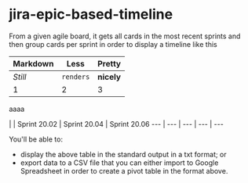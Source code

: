 # jira-epic-based-timeline

From a given agile board, it gets all cards in the most recent sprints and then group cards per sprint in order to display a timeline like this

Markdown | Less | Pretty
--- | --- | ---
*Still* | `renders` | **nicely**
1 | 2 | 3


aaaa

 |  | Sprint 20.02 | Sprint 20.04 | Sprint 20.06
--- | --- | --- | --- | ---



You'll be able to:
- display the above table in the standard output in a txt format; or
- export data to a CSV file that you can either import to Google Spreadsheet in order to create a pivot table in the format above.
